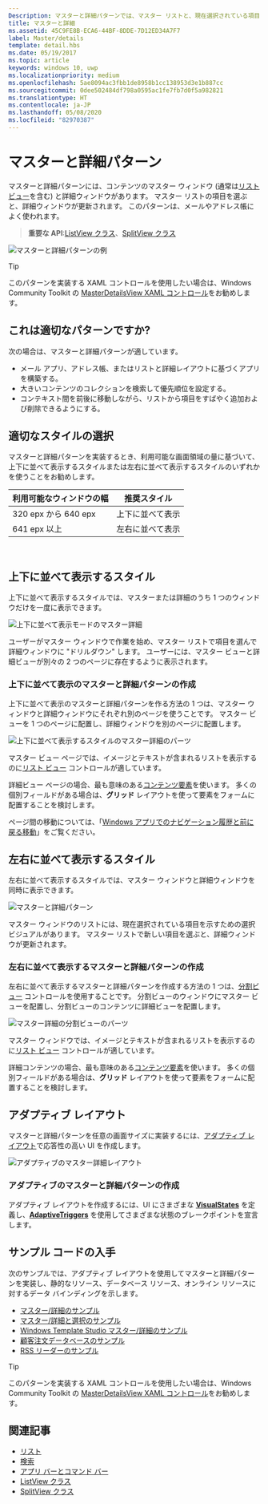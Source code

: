 ```yaml
---
Description: マスターと詳細パターンでは、マスター リストと、現在選択されている項目の詳細が表示されます。 このパターンは、メールや連絡先リストまたはアドレス帳によく使用されます。
title: マスターと詳細
ms.assetid: 45C9FE8B-ECA6-44BF-8DDE-7D12ED34A7F7
label: Master/details
template: detail.hbs
ms.date: 05/19/2017
ms.topic: article
keywords: windows 10, uwp
ms.localizationpriority: medium
ms.openlocfilehash: 5ae8094ac3fbb1de8958b1cc138953d3e1b887cc
ms.sourcegitcommit: 0dee502484df798a0595ac1fe7fb7d0f5a982821
ms.translationtype: HT
ms.contentlocale: ja-JP
ms.lasthandoff: 05/08/2020
ms.locfileid: "82970387"
---
```

# <a name="masterdetails-pattern"></a>マスターと詳細パターン

 

マスターと詳細パターンには、コンテンツのマスター ウィンドウ (通常は[リスト ビュー](lists.md)を含む) と詳細ウィンドウがあります。 マスター リストの項目を選ぶと、詳細ウィンドウが更新されます。 このパターンは、メールやアドレス帳によく使われます。

> **重要な API**:[ListView クラス](https://docs.microsoft.com/uwp/api/Windows.UI.Xaml.Controls.ListView)、[SplitView クラス](https://docs.microsoft.com/uwp/api/windows.ui.xaml.controls.splitview)

![マスターと詳細パターンの例](images/HIGSecOne_MasterDetail.png)

> [!TIP]
> このパターンを実装する XAML コントロールを使用したい場合は、Windows Community Toolkit の [MasterDetailsView XAML コントロール](/windows/communitytoolkit/controls/masterdetailsview)をお勧めします。

## <a name="is-this-the-right-pattern"></a>これは適切なパターンですか?

次の場合は、マスターと詳細パターンが適しています。

-   メール アプリ、アドレス帳、またはリストと詳細レイアウトに基づくアプリを構築する。
-   大きいコンテンツのコレクションを検索して優先順位を設定する。
-   コンテキスト間を前後に移動しながら、リストから項目をすばやく追加および削除できるようにする。

## <a name="choose-the-right-style"></a>適切なスタイルの選択

マスターと詳細パターンを実装するとき、利用可能な画面領域の量に基づいて、上下に並べて表示するスタイルまたは左右に並べて表示するスタイルのいずれかを使うことをお勧めします。

| 利用可能なウィンドウの幅 | 推奨スタイル |
|------------------------|-------------------|
| 320 epx から 640 epx        | 上下に並べて表示           |
| 641 epx 以上       | 左右に並べて表示      |

 
## <a name="stacked-style"></a>上下に並べて表示するスタイル

上下に並べて表示するスタイルでは、マスターまたは詳細のうち 1 つのウィンドウだけを一度に表示できます。

![上下に並べて表示モードのマスター詳細](images/patterns-md-stacked.png)

ユーザーがマスター ウィンドウで作業を始め、マスター リストで項目を選んで詳細ウィンドウに "ドリルダウン" します。 ユーザーには、マスター ビューと詳細ビューが別々の 2 つのページに存在するように表示されます。

### <a name="create-a-stacked-masterdetails-pattern"></a>上下に並べて表示のマスターと詳細パターンの作成

上下に並べて表示のマスターと詳細パターンを作る方法の 1 つは、マスター ウィンドウと詳細ウィンドウにそれぞれ別のページを使うことです。 マスター ビューを 1 つのページに配置し、詳細ウィンドウを別のページに配置します。

![上下に並べて表示するスタイルのマスター詳細のパーツ](images/patterns-md-stacked-parts.png)

マスター ビュー ページでは、イメージとテキストが含まれるリストを表示するのに[リスト ビュー](lists.md) コントロールが適しています。 

詳細ビュー ページの場合、最も意味のある[コンテンツ要素](../layout/layout-panels.md)を使います。 多くの個別フィールドがある場合は、**グリッド** レイアウトを使って要素をフォームに配置することを検討します。

ページ間の移動については、「[Windows アプリでのナビゲーション履歴と前に戻る移動](../basics/navigation-history-and-backwards-navigation.md)」をご覧ください。

## <a name="side-by-side-style"></a>左右に並べて表示するスタイル

左右に並べて表示するスタイルでは、マスター ウィンドウと詳細ウィンドウを同時に表示できます。

![マスターと詳細パターン](images/patterns-masterdetail-400x227.png)

マスター ウィンドウのリストには、現在選択されている項目を示すための選択ビジュアルがあります。 マスター リストで新しい項目を選ぶと、詳細ウィンドウが更新されます。

### <a name="create-a-side-by-side-masterdetails-pattern"></a>左右に並べて表示するマスターと詳細パターンの作成

左右に並べて表示するマスターと詳細パターンを作成する方法の 1 つは、[分割ビュー](split-view.md) コントロールを使用することです。 分割ビューのウィンドウにマスター ビューを配置し、分割ビューのコンテンツに詳細ビューを配置します。

![マスター詳細の分割ビューのパーツ](images/patterns_md_splitview_parts.png)

マスター ウィンドウでは、イメージとテキストが含まれるリストを表示するのに[リスト ビュー](lists.md) コントロールが適しています。

詳細コンテンツの場合、最も意味のある[コンテンツ要素](../layout/layout-panels.md)を使います。 多くの個別フィールドがある場合は、**グリッド** レイアウトを使って要素をフォームに配置することを検討します。

## <a name="adaptive-layout"></a>アダプティブ レイアウト

マスターと詳細パターンを任意の画面サイズに実装するには、[アダプティブ レイアウト](../layout/layouts-with-xaml.md)で応答性の高い UI を作成します。

![アダプティブのマスター詳細レイアウト](images/patterns_masterdetail.png)

### <a name="create-an-adaptive-masterdetails-pattern"></a>アダプティブのマスターと詳細パターンの作成
アダプティブ レイアウトを作成するには、UI にさまざまな [**VisualStates**](https://docs.microsoft.com/uwp/api/windows.ui.xaml.visualstate) を定義し、[**AdaptiveTriggers**](https://docs.microsoft.com/uwp/api/Windows.UI.Xaml.AdaptiveTrigger) を使用してさまざまな状態のブレークポイントを宣言します。

## <a name="get-the-sample-code"></a>サンプル コードの入手

次のサンプルでは、アダプティブ レイアウトを使用してマスターと詳細パターンを実装し、静的なリソース、データベース リソース、オンライン リソースに対するデータ バインディングを示します。 
- [マスター/詳細のサンプル](https://github.com/Microsoft/Windows-universal-samples/tree/master/Samples/XamlMasterDetail) 
- [マスター/詳細と選択のサンプル](https://github.com/Microsoft/Windows-universal-samples/tree/master/Samples/XamlListView)
- [Windows Template Studio マスター/詳細のサンプル](https://github.com/Microsoft/WindowsTemplateStudio/tree/master/templates/Uwp/Pages/MasterDetail)
- [顧客注文データベースのサンプル](https://github.com/Microsoft/Windows-appsample-customers-orders-database)
- [RSS リーダーのサンプル](https://github.com/Microsoft/Windows-appsample-rssreader)

> [!TIP]
> このパターンを実装する XAML コントロールを使用したい場合は、Windows Community Toolkit の [MasterDetailsView XAML コントロール](/windows/communitytoolkit/controls/masterdetailsview)をお勧めします。

## <a name="related-articles"></a>関連記事

- [リスト](lists.md)
- [検索](search.md)
- [アプリ バーとコマンド バー](app-bars.md)
- [ListView クラス](https://docs.microsoft.com/uwp/api/Windows.UI.Xaml.Controls.ListView)
- [SplitView クラス](https://docs.microsoft.com/uwp/api/windows.ui.xaml.controls.splitview)
